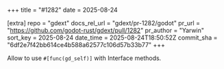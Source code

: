 +++
title = "#1282"
date = 2025-08-24

[extra]
repo = "gdext"
docs_rel_url = "gdext/pr-1282/godot"
pr_url = "https://github.com/godot-rust/gdext/pull/1282"
pr_author = "Yarwin"
sort_key = 2025-08-24
date_time = 2025-08-24T18:50:52Z
commit_sha = "6df2e7f42bb614ce4b588a62577c106d57b33b77"
+++

Allow to use `#[func(gd_self)]` with Interface methods.
